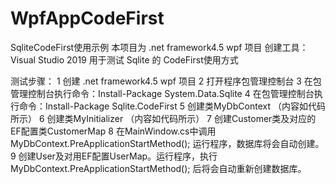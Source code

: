 # WpfAppCodeFirst
SqliteCodeFirst使用示例
本项目为 .net framework4.5 wpf 项目
创建工具：Visual Studio 2019
用于测试 Sqlite 的 CodeFirst使用方式

测试步骤：
1 创建 .net framework4.5 wpf 项目
2 打开程序包管理控制台
3 在包管理控制台执行命令：Install-Package System.Data.Sqlite
4 在包管理控制台执行命令：Install-Package Sqlite.CodeFirst
5 创建类MyDbContext （内容如代码所示）
6 创建类MyInitializer （内容如代码所示）
7 创建Customer类及对应的EF配置类CustomerMap
8 在MainWindow.cs中调用MyDbContext.PreApplicationStartMethod(); 运行程序，数据库将会自动创建。
9 创建User及对用EF配置UserMap。运行程序，执行MyDbContext.PreApplicationStartMethod(); 后将会自动重新创建数据库。

